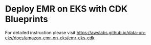 # Deploy EMR on EKS with CDK Blueprints

For detailed instruction please visit https://awslabs.github.io/data-on-eks/docs/amazon-emr-on-eks/emr-eks-cdk
